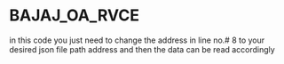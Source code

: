 # BAJAJ_OA_RVCE
in this code you just need to change the address in line no.# 8 to your desired json file path address and then the data can be read accordingly 
